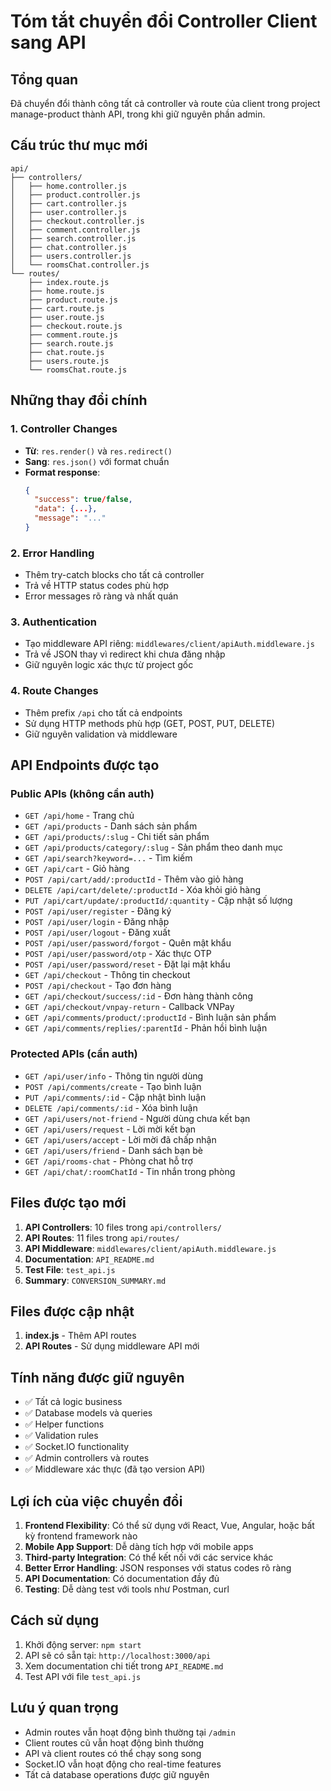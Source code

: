 # Tóm tắt chuyển đổi Controller Client sang API

## Tổng quan
Đã chuyển đổi thành công tất cả controller và route của client trong project manage-product thành API, trong khi giữ nguyên phần admin.

## Cấu trúc thư mục mới
```
api/
├── controllers/
│   ├── home.controller.js
│   ├── product.controller.js
│   ├── cart.controller.js
│   ├── user.controller.js
│   ├── checkout.controller.js
│   ├── comment.controller.js
│   ├── search.controller.js
│   ├── chat.controller.js
│   ├── users.controller.js
│   └── roomsChat.controller.js
└── routes/
    ├── index.route.js
    ├── home.route.js
    ├── product.route.js
    ├── cart.route.js
    ├── user.route.js
    ├── checkout.route.js
    ├── comment.route.js
    ├── search.route.js
    ├── chat.route.js
    ├── users.route.js
    └── roomsChat.route.js
```

## Những thay đổi chính

### 1. Controller Changes
- **Từ**: `res.render()` và `res.redirect()`
- **Sang**: `res.json()` với format chuẩn
- **Format response**:
  ```json
  {
    "success": true/false,
    "data": {...},
    "message": "..."
  }
  ```

### 2. Error Handling
- Thêm try-catch blocks cho tất cả controller
- Trả về HTTP status codes phù hợp
- Error messages rõ ràng và nhất quán

### 3. Authentication
- Tạo middleware API riêng: `middlewares/client/apiAuth.middleware.js`
- Trả về JSON thay vì redirect khi chưa đăng nhập
- Giữ nguyên logic xác thực từ project gốc

### 4. Route Changes
- Thêm prefix `/api` cho tất cả endpoints
- Sử dụng HTTP methods phù hợp (GET, POST, PUT, DELETE)
- Giữ nguyên validation và middleware

## API Endpoints được tạo

### Public APIs (không cần auth)
- `GET /api/home` - Trang chủ
- `GET /api/products` - Danh sách sản phẩm
- `GET /api/products/:slug` - Chi tiết sản phẩm
- `GET /api/products/category/:slug` - Sản phẩm theo danh mục
- `GET /api/search?keyword=...` - Tìm kiếm
- `GET /api/cart` - Giỏ hàng
- `POST /api/cart/add/:productId` - Thêm vào giỏ hàng
- `DELETE /api/cart/delete/:productId` - Xóa khỏi giỏ hàng
- `PUT /api/cart/update/:productId/:quantity` - Cập nhật số lượng
- `POST /api/user/register` - Đăng ký
- `POST /api/user/login` - Đăng nhập
- `POST /api/user/logout` - Đăng xuất
- `POST /api/user/password/forgot` - Quên mật khẩu
- `POST /api/user/password/otp` - Xác thực OTP
- `POST /api/user/password/reset` - Đặt lại mật khẩu
- `GET /api/checkout` - Thông tin checkout
- `POST /api/checkout` - Tạo đơn hàng
- `GET /api/checkout/success/:id` - Đơn hàng thành công
- `GET /api/checkout/vnpay-return` - Callback VNPay
- `GET /api/comments/product/:productId` - Bình luận sản phẩm
- `GET /api/comments/replies/:parentId` - Phản hồi bình luận

### Protected APIs (cần auth)
- `GET /api/user/info` - Thông tin người dùng
- `POST /api/comments/create` - Tạo bình luận
- `PUT /api/comments/:id` - Cập nhật bình luận
- `DELETE /api/comments/:id` - Xóa bình luận
- `GET /api/users/not-friend` - Người dùng chưa kết bạn
- `GET /api/users/request` - Lời mời kết bạn
- `GET /api/users/accept` - Lời mời đã chấp nhận
- `GET /api/users/friend` - Danh sách bạn bè
- `GET /api/rooms-chat` - Phòng chat hỗ trợ
- `GET /api/chat/:roomChatId` - Tin nhắn trong phòng

## Files được tạo mới
1. **API Controllers**: 10 files trong `api/controllers/`
2. **API Routes**: 11 files trong `api/routes/`
3. **API Middleware**: `middlewares/client/apiAuth.middleware.js`
4. **Documentation**: `API_README.md`
5. **Test File**: `test_api.js`
6. **Summary**: `CONVERSION_SUMMARY.md`

## Files được cập nhật
1. **index.js** - Thêm API routes
2. **API Routes** - Sử dụng middleware API mới

## Tính năng được giữ nguyên
- ✅ Tất cả logic business
- ✅ Database models và queries
- ✅ Helper functions
- ✅ Validation rules
- ✅ Socket.IO functionality
- ✅ Admin controllers và routes
- ✅ Middleware xác thực (đã tạo version API)

## Lợi ích của việc chuyển đổi
1. **Frontend Flexibility**: Có thể sử dụng với React, Vue, Angular, hoặc bất kỳ frontend framework nào
2. **Mobile App Support**: Dễ dàng tích hợp với mobile apps
3. **Third-party Integration**: Có thể kết nối với các service khác
4. **Better Error Handling**: JSON responses với status codes rõ ràng
5. **API Documentation**: Có documentation đầy đủ
6. **Testing**: Dễ dàng test với tools như Postman, curl

## Cách sử dụng
1. Khởi động server: `npm start`
2. API sẽ có sẵn tại: `http://localhost:3000/api`
3. Xem documentation chi tiết trong `API_README.md`
4. Test API với file `test_api.js`

## Lưu ý quan trọng
- Admin routes vẫn hoạt động bình thường tại `/admin`
- Client routes cũ vẫn hoạt động bình thường
- API và client routes có thể chạy song song
- Socket.IO vẫn hoạt động cho real-time features
- Tất cả database operations được giữ nguyên

